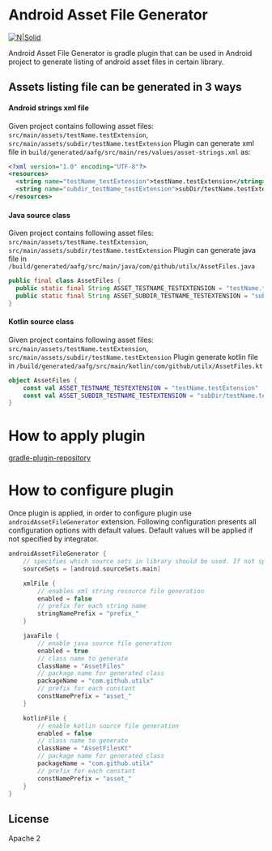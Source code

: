 # Android Asset File Generator
[![N|Solid](https://img.shields.io/maven-metadata/v/https/plugins.gradle.org/m2/com/github/utilx/android-asset-file-generator/com.github.utilx.android-asset-file-generator.gradle.plugin/maven-metadata.xml.svg?label=gradle)](https://img.shields.io/maven-metadata/v/https/plugins.gradle.org/m2/com/github/utilx/android-asset-file-generator/com.github.utilx.android-asset-file-generator.gradle.plugin/maven-metadata.xml.svg?label=gradle)

Android Asset File Generator is gradle plugin that can be used in Android project to generate listing of android asset files in certain library.

## Assets listing file can be generated in 3 ways
####  Android strings xml file
Given project contains following asset files:
`src/main/assets/testName.testExtension`,
`src/main/assets/subdir/testName.testExtension`
Plugin can generate xml file in `build/generated/aafg/src/main/res/values/asset-strings.xml` as:
```xml
<?xml version="1.0" encoding="UTF-8"?>
<resources>
  <string name="testName_testExtension">testName.testExtension</string>
  <string name="subdir_testName_testExtension">subDir/testName.testExtension</string>
</resources>
```
####  Java source class
Given project contains following asset files:
`src/main/assets/testName.testExtension`,
`src/main/assets/subdir/testName.testExtension`
Plugin can generate java file in `/build/generated/aafg/src/main/java/com/github/utilx/AssetFiles.java`
```java
public final class AssetFiles {
  public static final String ASSET_TESTNAME_TESTEXTENSION = "testName.testExtension";
  public static final String ASSET_SUBDIR_TESTNAME_TESTEXTENSION = "subDir/testName.testExtension";
}
```
#### Kotlin source class
Given project contains following asset files:
`src/main/assets/testName.testExtension`,
`src/main/assets/subdir/testName.testExtension`
Plugin generate kotlin file in `/build/generated/aafg/src/main/kotlin/com/github/utilx/AssetFiles.kt`
```kotlin
object AssetFiles {
    const val ASSET_TESTNAME_TESTEXTENSION = "testName.testExtension"
    const val ASSET_SUBDIR_TESTNAME_TESTEXTENSION = "subDir/testName.testExtension"
}
```
# How to apply plugin
[gradle-plugin-repository]
# How to configure plugin
Once plugin is applied, in order to configure plugin use `androidAssetFileGenerator` extension. 
Following configuration presents all configuration options with default values. Default values will be applied if not specified by integrator.
```groovy
androidAssetFileGenerator {
    // specifies which source sets in library should be used. If not specified, main is used
    sourceSets = [android.sourceSets.main]

    xmlFile {
        // enables xml string resource file generation
        enabled = false
        // prefix for each string name
        stringNamePrefix = "prefix_"
    }

    javaFile {
        // enable java source file generation
        enabled = true
        // class name to generate
        className = "AssetFiles"
        // package name for generated class
        packageName = "com.github.utilx"
        // prefix for each constant
        constNamePrefix = "asset_"
    }

    kotlinFile {
        // enable kotlin source file generation
        enabled = false
        // class name to generate
        className = "AssetFilesKt"
        // package name for generated class
        packageName = "com.github.utilx"
        // prefix for each constant
        constNamePrefix = "asset_"
    }
}
```

License
----

Apache 2


   [gradle-plugin-repository]: <https://plugins.gradle.org/plugin/com.github.utilx.android-asset-file-generator>
